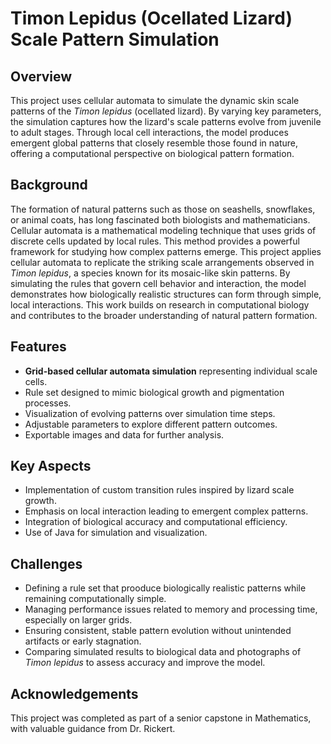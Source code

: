 # Timon Lepidus (Ocellated Lizard) Scale Pattern Simulation

## Overview
This project uses cellular automata to simulate the dynamic skin scale patterns of the *Timon lepidus* (ocellated lizard). By varying key parameters, the simulation captures how the lizard's scale patterns evolve from juvenile to adult stages. Through local cell interactions, the model produces emergent global patterns that closely resemble those found in nature, offering a computational perspective on biological pattern formation. 

## Background
The formation of natural patterns such as those on seashells, snowflakes, or animal coats, has long fascinated both biologists and mathematicians. Cellular automata is a mathematical modeling technique that uses grids of discrete cells updated by local rules. This method provides a powerful framework for studying how complex patterns emerge. This project applies cellular automata to replicate the striking scale arrangements observed in *Timon lepidus*, a species known for its mosaic-like skin patterns. By simulating the rules that govern cell behavior and interaction, the model demonstrates how biologically realistic structures can form through simple, local interactions. This work builds on research in computational biology and contributes to the broader understanding of natural pattern formation. 

## Features
 - **Grid-based cellular automata simulation** representing individual scale cells.
 - Rule set designed to mimic biological growth and pigmentation processes.
 - Visualization of evolving patterns over simulation time steps.
 - Adjustable parameters to explore different pattern outcomes.
 - Exportable images and data for further analysis.

## Key Aspects
 - Implementation of custom transition rules inspired by lizard scale growth.
 - Emphasis on local interaction leading to emergent complex patterns.
 - Integration of biological accuracy and computational efficiency.
 - Use of Java for simulation and visualization.

## Challenges
 - Defining a rule set that prooduce biologically realistic patterns while remaining computationally simple.
 - Managing performance issues related to memory and processing time, especially on larger grids.
 - Ensuring consistent, stable pattern evolution without unintended artifacts or early stagnation.
 - Comparing simulated results to biological data and photographs of *Timon lepidus* to assess accuracy and improve the model.

## Acknowledgements
This project was completed as part of a senior capstone in Mathematics, with valuable guidance from Dr. Rickert.
